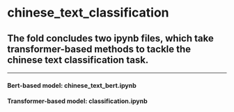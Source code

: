 # chinese_text_classification
## The fold concludes two ipynb files, which take transformer-based methods to tackle the chinese text classification task.

---
#### Bert-based model: chinese_text_bert.ipynb


#### Transformer-based model: classification.ipynb
